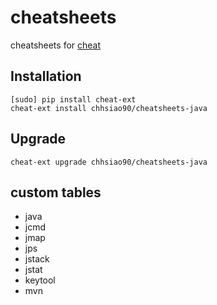 # cheatsheets
cheatsheets for [cheat](https://github.com/chrisallenlane/cheat)

## Installation
```
[sudo] pip install cheat-ext
cheat-ext install chhsiao90/cheatsheets-java
```

## Upgrade
```
cheat-ext upgrade chhsiao90/cheatsheets-java
```

## custom tables
- java
- jcmd
- jmap
- jps
- jstack
- jstat
- keytool
- mvn
